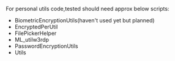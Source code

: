 For personal utils code,tested should need approx below scripts:
- BiometricEncryptionUtils(haven't used yet but planned)
- EncryptedPerUtil
- FilePickerHelper
- ML_utilw3rdp
- PasswordEncryptionUtils
- Utils